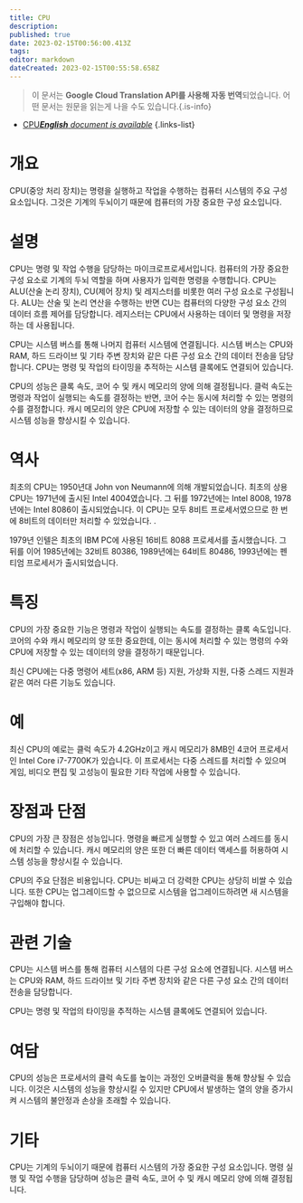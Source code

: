 ```yaml
---
title: CPU
description: 
published: true
date: 2023-02-15T00:56:00.413Z
tags: 
editor: markdown
dateCreated: 2023-02-15T00:55:58.658Z
---
```


> 이 문서는 **Google Cloud Translation API를 사용해 자동 번역**되었습니다.
어떤 문서는 원문을 읽는게 나을 수도 있습니다.{.is-info}



- [CPU***English** document is available*](/en/Knowledge-base/Dictionary/cpu)
{.links-list}


# 개요
CPU(중앙 처리 장치)는 명령을 실행하고 작업을 수행하는 컴퓨터 시스템의 주요 구성 요소입니다. 그것은 기계의 두뇌이기 때문에 컴퓨터의 가장 중요한 구성 요소입니다.

# 설명
CPU는 명령 및 작업 수행을 담당하는 마이크로프로세서입니다. 컴퓨터의 가장 중요한 구성 요소로 기계의 두뇌 역할을 하며 사용자가 입력한 명령을 수행합니다. CPU는 ALU(산술 논리 장치), CU(제어 장치) 및 레지스터를 비롯한 여러 구성 요소로 구성됩니다. ALU는 산술 및 논리 연산을 수행하는 반면 CU는 컴퓨터의 다양한 구성 요소 간의 데이터 흐름 제어를 담당합니다. 레지스터는 CPU에서 사용하는 데이터 및 명령을 저장하는 데 사용됩니다.

CPU는 시스템 버스를 통해 나머지 컴퓨터 시스템에 연결됩니다. 시스템 버스는 CPU와 RAM, 하드 드라이브 및 기타 주변 장치와 같은 다른 구성 요소 간의 데이터 전송을 담당합니다. CPU는 명령 및 작업의 타이밍을 추적하는 시스템 클록에도 연결되어 있습니다.

CPU의 성능은 클록 속도, 코어 수 및 캐시 메모리의 양에 의해 결정됩니다. 클럭 속도는 명령과 작업이 실행되는 속도를 결정하는 반면, 코어 수는 동시에 처리할 수 있는 명령의 수를 결정합니다. 캐시 메모리의 양은 CPU에 저장할 수 있는 데이터의 양을 결정하므로 시스템 성능을 향상시킬 수 있습니다.

# 역사
최초의 CPU는 1950년대 John von Neumann에 의해 개발되었습니다. 최초의 상용 CPU는 1971년에 출시된 Intel 4004였습니다. 그 뒤를 1972년에는 Intel 8008, 1978년에는 Intel 8086이 출시되었습니다. 이 CPU는 모두 8비트 프로세서였으므로 한 번에 8비트의 데이터만 처리할 수 있었습니다. .

1979년 인텔은 최초의 IBM PC에 사용된 16비트 8088 프로세서를 출시했습니다. 그 뒤를 이어 1985년에는 32비트 80386, 1989년에는 64비트 80486, 1993년에는 펜티엄 프로세서가 출시되었습니다.

# 특징
CPU의 가장 중요한 기능은 명령과 작업이 실행되는 속도를 결정하는 클록 속도입니다. 코어의 수와 캐시 메모리의 양 또한 중요한데, 이는 동시에 처리할 수 있는 명령의 수와 CPU에 저장할 수 있는 데이터의 양을 결정하기 때문입니다.

최신 CPU에는 다중 명령어 세트(x86, ARM 등) 지원, 가상화 지원, 다중 스레드 지원과 같은 여러 다른 기능도 있습니다.

# 예
최신 CPU의 예로는 클럭 속도가 4.2GHz이고 캐시 메모리가 8MB인 4코어 프로세서인 Intel Core i7-7700K가 있습니다. 이 프로세서는 다중 스레드를 처리할 수 있으며 게임, 비디오 편집 및 고성능이 필요한 기타 작업에 사용할 수 있습니다.

# 장점과 단점
CPU의 가장 큰 장점은 성능입니다. 명령을 빠르게 실행할 수 있고 여러 스레드를 동시에 처리할 수 있습니다. 캐시 메모리의 양은 또한 더 빠른 데이터 액세스를 허용하여 시스템 성능을 향상시킬 수 있습니다.

CPU의 주요 단점은 비용입니다. CPU는 비싸고 더 강력한 CPU는 상당히 비쌀 수 있습니다. 또한 CPU는 업그레이드할 수 없으므로 시스템을 업그레이드하려면 새 시스템을 구입해야 합니다.

# 관련 기술
CPU는 시스템 버스를 통해 컴퓨터 시스템의 다른 구성 요소에 연결됩니다. 시스템 버스는 CPU와 RAM, 하드 드라이브 및 기타 주변 장치와 같은 다른 구성 요소 간의 데이터 전송을 담당합니다.

CPU는 명령 및 작업의 타이밍을 추적하는 시스템 클록에도 연결되어 있습니다.

# 여담
CPU의 성능은 프로세서의 클럭 속도를 높이는 과정인 오버클럭을 통해 향상될 수 있습니다. 이것은 시스템의 성능을 향상시킬 수 있지만 CPU에서 발생하는 열의 양을 증가시켜 시스템의 불안정과 손상을 초래할 수 있습니다.

# 기타
CPU는 기계의 두뇌이기 때문에 컴퓨터 시스템의 가장 중요한 구성 요소입니다. 명령 실행 및 작업 수행을 담당하며 성능은 클럭 속도, 코어 수 및 캐시 메모리 양에 의해 결정됩니다.